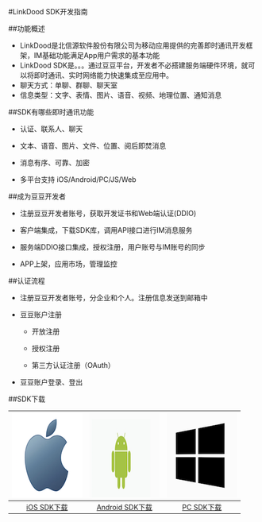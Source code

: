 #LinkDood SDK开发指南

##功能概述
* LinkDood是北信源软件股份有限公司为移动应用提供的完善即时通讯开发框架，IM基础功能满足App用户需求的基本功能
* LinkDood SDK是。。。通过豆豆平台，开发者不必搭建服务端硬件环境，就可以将即时通讯、实时网络能力快速集成至应用中。
* 聊天方式：单聊、群聊、聊天室
* 信息类型：文字、表情、图片、语音、视频、地理位置、通知消息

##SDK有哪些即时通讯功能

* 认证、联系人、聊天

* 文本、语音、图片、文件、位置、阅后即焚消息

*  消息有序、可靠、加密

* 多平台支持 iOS/Android/PC/JS/Web

##成为豆豆开发者

* 注册豆豆开发者账号，获取开发证书和Web端认证(DDIO)

* 客户端集成，下载SDK库，调用API接口进行IM消息服务

* 服务端DDIO接口集成，授权注册，用户账号与IM账号的同步

* APP上架，应用市场，管理监控



##认证流程

* 注册豆豆开发者账号，分企业和个人。注册信息发送到邮箱中

* 豆豆账户注册

    * 开放注册

    * 授权注册

    * 第三方认证注册（OAuth）

* 豆豆账户登录、登出


##SDK下载

|  ![](images/ios_logo.png) |  ![](images/android_logo.png)|  ![](images/PC_logo.png) |
| :-----:  | :-----:| :-----: | 
|  [iOS SDK下载]()    |   [Android SDK下载](./download/Android_SDK.zip)    |    [PC SDK下载]()      |


 




 











    